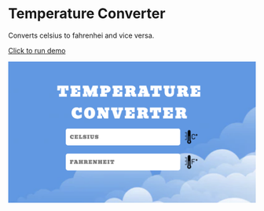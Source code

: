 # Temperature Converter 

Converts celsius to fahrenhei and vice versa.

[Click to run demo](https://temperature-converter-ee467.web.app/)

![Counter App](./images/Screen%20Shot%202022-07-05%20at%2010.20.33%20PM.png)
